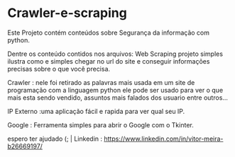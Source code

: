 # Crawler-e-scraping
 Este Projeto contém conteúdos sobre Segurança da informação com python.

 Dentre os conteúdo contidos nos arquivos: Web Scraping projeto simples ilustra como e simples chegar no url do site e conseguir informações precisas sobre o que você precisa.

 Crawler : nele foi retirado as palavras mais usada em um site de programação com a linguagem python ele pode ser usado para ver o que mais esta sendo vendido, assuntos mais falados dos usuario entre outros...

 IP Externo :uma aplicação fácil e rapida para ver qual seu IP.

 Google : Ferramenta simples para abrir o Google com o Tkinter.

 espero ter ajudado (; | Linkedin : https://www.linkedin.com/in/vitor-meira-b26669197/
